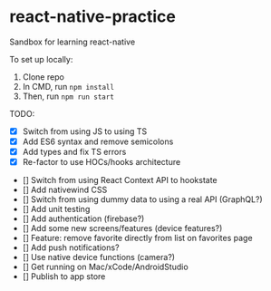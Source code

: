 # react-native-practice

Sandbox for learning react-native

To set up locally:

1. Clone repo
2. In CMD, run `npm install`
3. Then, run `npm run start`

TODO:
- [x] Switch from using JS to using TS
- [x] Add ES6 syntax and remove semicolons
- [x] Add types and fix TS errors
- [x] Re-factor to use HOCs/hooks architecture
- [] Switch from using React Context API to hookstate
- [] Add nativewind CSS
- [] Switch from using dummy data to using a real API (GraphQL?)
- [] Add unit testing
- [] Add authentication (firebase?)
- [] Add some new screens/features (device features?)
- [] Feature: remove favorite directly from list on favorites page
- [] Add push notifications?
- [] Use native device functions (camera?)
- [] Get running on Mac/xCode/AndroidStudio
- [] Publish to app store
